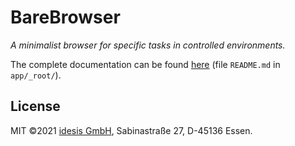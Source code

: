 # BareBrowser

*A minimalist browser for specific tasks in controlled environments.*

The complete documentation can be found [here](app/_root/README.md) (file `README.md` in
`app/_root/`).

## License

MIT ©2021 [idesis GmbH](https://www.idesis.de), Sabinastraße 27, D-45136 Essen.
